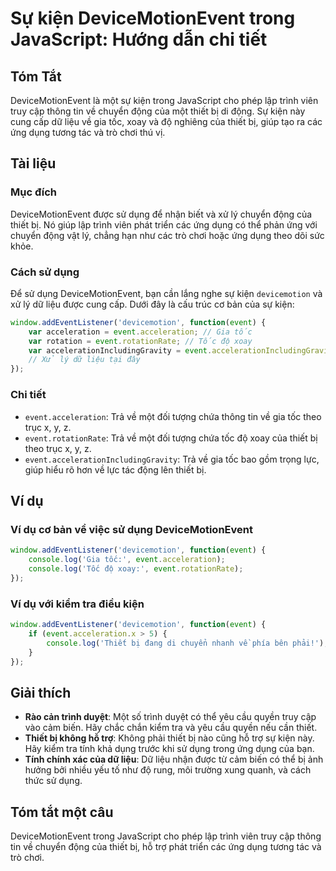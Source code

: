 <!--
Meta Description: # Sự kiện DeviceMotionEvent trong JavaScript: Hướng dẫn chi tiết ## Tóm Tắt DeviceMotionEvent là một sự kiện trong JavaScript cho phép lập trình viên ...
Meta Keywords: dụng, event, thiết, tốc, của
-->

# Sự kiện DeviceMotionEvent trong JavaScript: Hướng dẫn chi tiết

## Tóm Tắt
DeviceMotionEvent là một sự kiện trong JavaScript cho phép lập trình viên truy cập thông tin về chuyển động của một thiết bị di động. Sự kiện này cung cấp dữ liệu về gia tốc, xoay và độ nghiêng của thiết bị, giúp tạo ra các ứng dụng tương tác và trò chơi thú vị.

## Tài liệu
### Mục đích
DeviceMotionEvent được sử dụng để nhận biết và xử lý chuyển động của thiết bị. Nó giúp lập trình viên phát triển các ứng dụng có thể phản ứng với chuyển động vật lý, chẳng hạn như các trò chơi hoặc ứng dụng theo dõi sức khỏe.

### Cách sử dụng
Để sử dụng DeviceMotionEvent, bạn cần lắng nghe sự kiện `devicemotion` và xử lý dữ liệu được cung cấp. Dưới đây là cấu trúc cơ bản của sự kiện:

```javascript
window.addEventListener('devicemotion', function(event) {
    var acceleration = event.acceleration; // Gia tốc
    var rotation = event.rotationRate; // Tốc độ xoay
    var accelerationIncludingGravity = event.accelerationIncludingGravity; // Gia tốc bao gồm trọng lực
    // Xử lý dữ liệu tại đây
});
```

### Chi tiết
- `event.acceleration`: Trả về một đối tượng chứa thông tin về gia tốc theo trục x, y, z.
- `event.rotationRate`: Trả về một đối tượng chứa tốc độ xoay của thiết bị theo trục x, y, z.
- `event.accelerationIncludingGravity`: Trả về gia tốc bao gồm trọng lực, giúp hiểu rõ hơn về lực tác động lên thiết bị.

## Ví dụ
### Ví dụ cơ bản về việc sử dụng DeviceMotionEvent
```javascript
window.addEventListener('devicemotion', function(event) {
    console.log('Gia tốc:', event.acceleration);
    console.log('Tốc độ xoay:', event.rotationRate);
});
```

### Ví dụ với kiểm tra điều kiện
```javascript
window.addEventListener('devicemotion', function(event) {
    if (event.acceleration.x > 5) {
        console.log('Thiết bị đang di chuyển nhanh về phía bên phải!');
    }
});
```

## Giải thích
- **Rào cản trình duyệt**: Một số trình duyệt có thể yêu cầu quyền truy cập vào cảm biến. Hãy chắc chắn kiểm tra và yêu cầu quyền nếu cần thiết.
- **Thiết bị không hỗ trợ**: Không phải thiết bị nào cũng hỗ trợ sự kiện này. Hãy kiểm tra tính khả dụng trước khi sử dụng trong ứng dụng của bạn.
- **Tính chính xác của dữ liệu**: Dữ liệu nhận được từ cảm biến có thể bị ảnh hưởng bởi nhiều yếu tố như độ rung, môi trường xung quanh, và cách thức sử dụng.

## Tóm tắt một câu
DeviceMotionEvent trong JavaScript cho phép lập trình viên truy cập thông tin về chuyển động của thiết bị, hỗ trợ phát triển các ứng dụng tương tác và trò chơi.